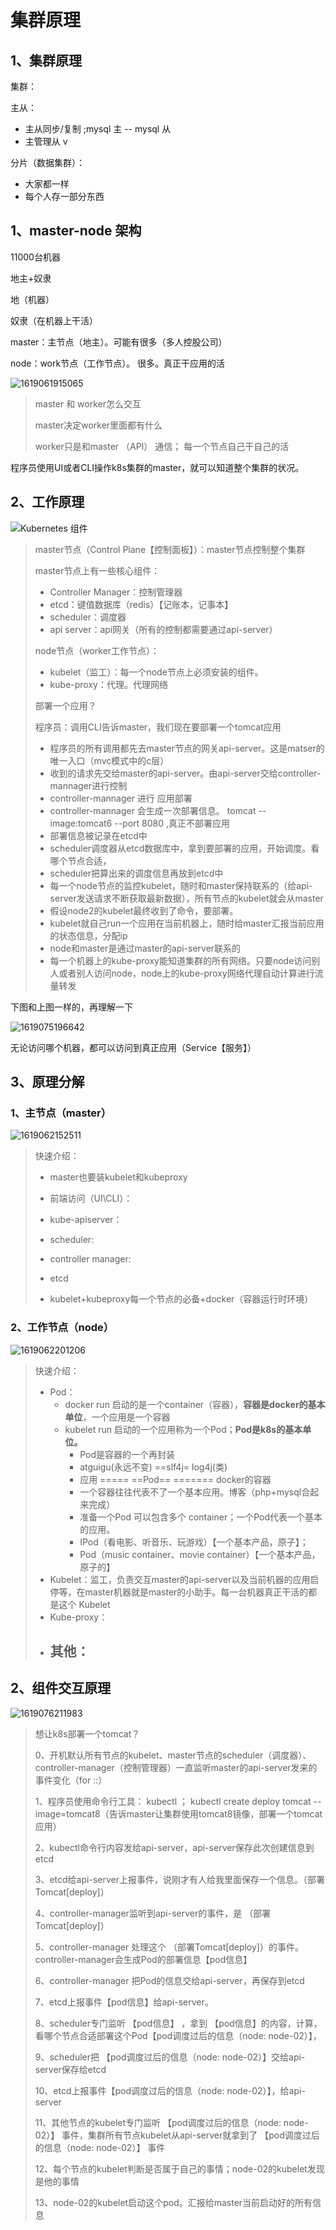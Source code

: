 # 集群原理
## 1、集群原理

集群：

主从：

- 主从同步/复制  ;mysql 主  -- mysql 从
- 主管理从   v

分片（数据集群）：

- 大家都一样
- 每个人存一部分东西





## 1、master-node 架构

11000台机器

地主+奴隶

地（机器）

奴隶（在机器上干活）





master：主节点（地主）。可能有很多（多人控股公司）

node：work节点（工作节点）。 很多。真正干应用的活



![1619061915065](assets/1619061915065.png)

> master 和 worker怎么交互
>
> master决定worker里面都有什么
>
> worker只是和master （API） 通信；  每一个节点自己干自己的活

程序员使用UI或者CLI操作k8s集群的master，就可以知道整个集群的状况。









## 2、工作原理

![Kubernetes 组件](assets/components-of-kubernetes.svg)

> master节点（Control Plane【控制面板】）：master节点控制整个集群
>
> master节点上有一些核心组件：
>
> - Controller  Manager：控制管理器
> - etcd：键值数据库（redis）【记账本，记事本】
> - scheduler：调度器
> - api server：api网关（所有的控制都需要通过api-server）
>
> node节点（worker工作节点）：
>
> - kubelet（监工）：每一个node节点上必须安装的组件。
> - kube-proxy：代理。代理网络
>
> 部署一个应用？
>
> 程序员：调用CLI告诉master，我们现在要部署一个tomcat应用
>
> - 程序员的所有调用都先去master节点的网关api-server。这是matser的唯一入口（mvc模式中的c层）
> - 收到的请求先交给master的api-server。由api-server交给controller-mannager进行控制
> - controller-mannager 进行 应用部署
> - controller-mannager 会生成一次部署信息。 tomcat --image:tomcat6 --port 8080 ,真正不部署应用
> - 部署信息被记录在etcd中
> - scheduler调度器从etcd数据库中，拿到要部署的应用，开始调度。看哪个节点合适，
> - scheduler把算出来的调度信息再放到etcd中
> - 每一个node节点的监控kubelet，随时和master保持联系的（给api-server发送请求不断获取最新数据），所有节点的kubelet就会从master
> - 假设node2的kubelet最终收到了命令，要部署。
> - kubelet就自己run一个应用在当前机器上，随时给master汇报当前应用的状态信息，分配ip
> - node和master是通过master的api-server联系的
> - 每一个机器上的kube-proxy能知道集群的所有网络。只要node访问别人或者别人访问node，node上的kube-proxy网络代理自动计算进行流量转发





下图和上图一样的，再理解一下

![1619075196642](assets/1619075196642.png)

无论访问哪个机器，都可以访问到真正应用（Service【服务】）

## 3、原理分解

### 1、主节点（master）

![1619062152511](assets/1619062152511.png)

> 快速介绍：
>
> - master也要装kubelet和kubeproxy
>
> - 前端访问（UI\CLI）：
> - kube-apiserver：
> - scheduler:
> - controller manager:
> - etcd
> - kubelet+kubeproxy每一个节点的必备+docker（容器运行时环境）





### 2、工作节点（node）

![1619062201206](assets/1619062201206.png)

> 快速介绍：
>
> - Pod：
>   - docker run 启动的是一个container（容器），**容器是docker的基本单位**，一个应用是一个容器
>   - kubelet run 启动的一个应用称为一个Pod；**Pod是k8s的基本单位。**
>     - Pod是容器的一个再封装
>     - atguigu(永远不变)    ==slf4j=    log4j(类)
>     - 应用 ===== ==Pod== ======= docker的容器
>     - 一个容器往往代表不了一个基本应用。博客（php+mysql合起来完成）
>     - 准备一个Pod 可以包含多个 container；一个Pod代表一个基本的应用。
>     - IPod（看电影、听音乐、玩游戏）【一个基本产品，原子】；
>     - Pod（music container、movie container）【一个基本产品，原子的】
> - Kubelet：监工，负责交互master的api-server以及当前机器的应用启停等，在master机器就是master的小助手。每一台机器真正干活的都是这个 Kubelet
> - Kube-proxy：
> - 其他：
>   - 

## 2、组件交互原理

![1619076211983](assets/1619076211983.png)

> 想让k8s部署一个tomcat？
>
> 0、开机默认所有节点的kubelet、master节点的scheduler（调度器）、controller-manager（控制管理器）一直监听master的api-server发来的事件变化（for ::）
>
> 
>
> 1、程序员使用命令行工具： kubectl ； kubectl create deploy tomcat --image=tomcat8（告诉master让集群使用tomcat8镜像，部署一个tomcat应用）
>
> 2、kubectl命令行内容发给api-server，api-server保存此次创建信息到etcd
>
> 3、etcd给api-server上报事件，说刚才有人给我里面保存一个信息。（部署Tomcat[deploy]）
>
> 4、controller-manager监听到api-server的事件，是 （部署Tomcat[deploy]）
>
> 5、controller-manager 处理这个 （部署Tomcat[deploy]）的事件。controller-manager会生成Pod的部署信息【pod信息】
>
> 6、controller-manager 把Pod的信息交给api-server，再保存到etcd
>
> 7、etcd上报事件【pod信息】给api-server。
>
> 8、scheduler专门监听 【pod信息】 ，拿到 【pod信息】的内容，计算，看哪个节点合适部署这个Pod【pod调度过后的信息（node: node-02）】，
>
> 9、scheduler把 【pod调度过后的信息（node: node-02）】交给api-server保存给etcd
>
> 10、etcd上报事件【pod调度过后的信息（node: node-02）】，给api-server
>
> 11、其他节点的kubelet专门监听 【pod调度过后的信息（node: node-02）】 事件，集群所有节点kubelet从api-server就拿到了 【pod调度过后的信息（node: node-02）】 事件
>
> 12、每个节点的kubelet判断是否属于自己的事情；node-02的kubelet发现是他的事情
>
> 13、node-02的kubelet启动这个pod。汇报给master当前启动好的所有信息


